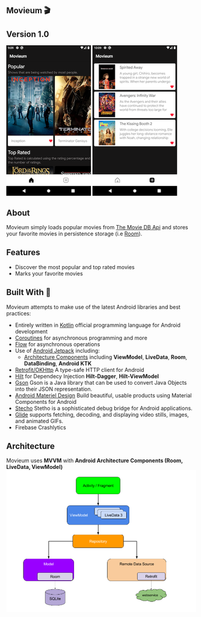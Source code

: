 ## Movieum 🎬

## Version 1.0

![homescreen](photo/homescreen.png) ![favoritescreen](photo/favoritescreen.png)
## About
Movieum simply loads popular movies from [The Movie DB Api](https://developers.themoviedb.org/4/getting-started/authorization) and stores your favorite movies in persistence storage (i.e [Room](https://developer.android.com/reference/android/arch/persistence/room/RoomDatabase)).

## Features
- Discover the most popular and top rated movies
- Marks your favorite movies

## Built With 👷‍

Movieum attempts to make use of the latest Android libraries and best practices:

- Entirely written in [Kotlin](https://kotlinlang.org/) official programming language for Android development
- [Coroutines](https://kotlinlang.org/docs/reference/coroutines-overview.html) for asynchronous programming and more
- [Flow](https://kotlinlang.org/docs/reference/coroutines/flow.html#asynchronous-flow) for asynchronous operations
- Use of [Android Jetpack](https://developer.android.com/jetpack) including:
  - [Architecture Components](https://developer.android.com/topic/libraries/architecture) including **ViewModel**, **LiveData**, **Room**, **DataBinding**, **Android KTK**
- [Retrofit/OKHttp](https://square.github.io/retrofit/) A type-safe HTTP client for Android
- [Hilt](https://dagger.dev/hilt/) for Dependecy Injection **Hilt-Dagger**, **Hilt-ViewModel**
- [Gson](https://github.com/google/gson) Gson is a Java library that can be used to convert Java Objects into their JSON representation.
- [Android Materiel Design](https://material.io/develop/android) Build beautiful, usable products using Material Components for Android
- [Stecho](http://facebook.github.io/stetho/) Stetho is a sophisticated debug bridge for Android applications.
- [Glide](https://github.com/bumptech/glide) supports fetching, decoding, and displaying video stills, images, and animated GIFs.
- Firebase Crashlytics 
## Architecture
Movieum uses **MVVM** with **Android Architecture Components (Room, LiveData, ViewModel)**
![androidarchitecture](photo/androidarchitecture.png)
